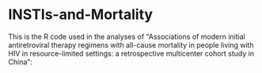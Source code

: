 # INSTIs-and-Mortality
This is the R code used in the analyses of "Associations of modern initial antiretroviral therapy regimens with all-cause mortality in people living with HIV in resource-limited settings: a retrospective multicenter cohort study in China":
